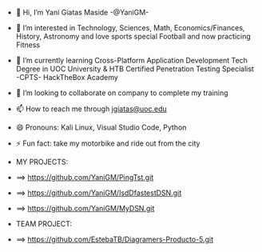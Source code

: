 - 👋 Hi, I’m Yani Giatas Maside -@YaniGM-
- 👀 I’m interested in Technology, Sciences, Math, Economics/Finances, History, Astronomy and love sports special Football and now practicing Fitness
- 🌱 I’m currently learning Cross-Platform Application Development Tech Degree in UOC University & HTB Certified Penetration Testing Specialist -CPTS- HackTheBox Academy 
- 💞️ I’m looking to collaborate on company to complete my training
- 📫 How to reach me through jgiatas@uoc.edu
- 😄 Pronouns: Kali Linux, Visual Studio Code, Python 
- ⚡ Fun fact: take my motorbike and ride out from the city

- MY PROJECTS:
- ==> https://github.com/YaniGM/PingTst.git
- ==> https://github.com/YaniGM/IsdDfastestDSN.git
- ==> https://github.com/YaniGM/MyDSN.git

- TEAM PROJECT:
- ==> https://github.com/EstebaTB/Diagramers-Producto-5.git 

<!---
YaniGM/YaniGM is a ✨ special ✨ repository because its `README.md` (this file) appears on your GitHub profile.
You can click the Preview link to take a look at your changes.
--->
